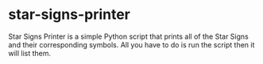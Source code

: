 # star-signs-printer

Star Signs Printer is a simple Python script that prints all of the Star Signs and their corresponding symbols. All you have to do is run the script then it will list them.
